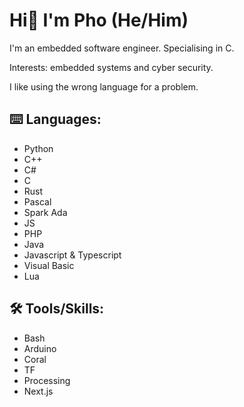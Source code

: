 # Hi👋 I'm Pho (He/Him)

I'm an embedded software engineer. Specialising in C. 

Interests: embedded systems and cyber security.

I like using the wrong language for a problem.

## :keyboard: Languages:
- Python
- C++
- C#
- C
- Rust
- Pascal
- Spark Ada
- JS
- PHP
- Java
- Javascript & Typescript
- Visual Basic
- Lua

## :hammer_and_wrench: Tools/Skills:
- Bash
- Arduino
- Coral
- TF
- Processing
- Next.js

<!--
**PhoChiDes/PhoChiDes** is a ✨ _special_ ✨ repository because its `README.md` (this file) appears on your GitHub profile.

Here are some ideas to get you started:

- 🔭 I’m currently working on ...
- 🌱 I’m currently learning ...
- 👯 I’m looking to collaborate on ...
- 🤔 I’m looking for help with ...
- 💬 Ask me about ...
- 📫 How to reach me: ...
- 😄 Pronouns: ...
- ⚡ Fun fact: ...
-->
